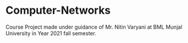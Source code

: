 # Computer-Networks
Course Project made under guidance of Mr. Nitin Varyani at BML Munjal University in Year 2021 fall semester. 
